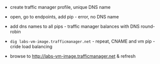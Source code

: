 

- create traffic manager profile, unique DNS name

- open, go to endpoints, add pip - error, no DNS name

- add dns names to all pips - traffic manager balances with DNS round-robin

- `dig labs-vm-image.trafficmanager.net` - repeat, CNAME and vm pip - cride load balancing

- browse to http://labs-vm-image.trafficmanager.net & refresh
